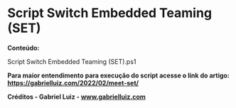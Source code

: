 # Script Switch Embedded Teaming (SET)

**Conteúdo:**

Script Switch Embedded Teaming (SET).ps1

**Para maior entendimento para execução do script acesse o link do artigo: https://gabrielluiz.com/2022/02/meet-set/**

**Créditos - Gabriel Luiz - www.gabrielluiz.com**
